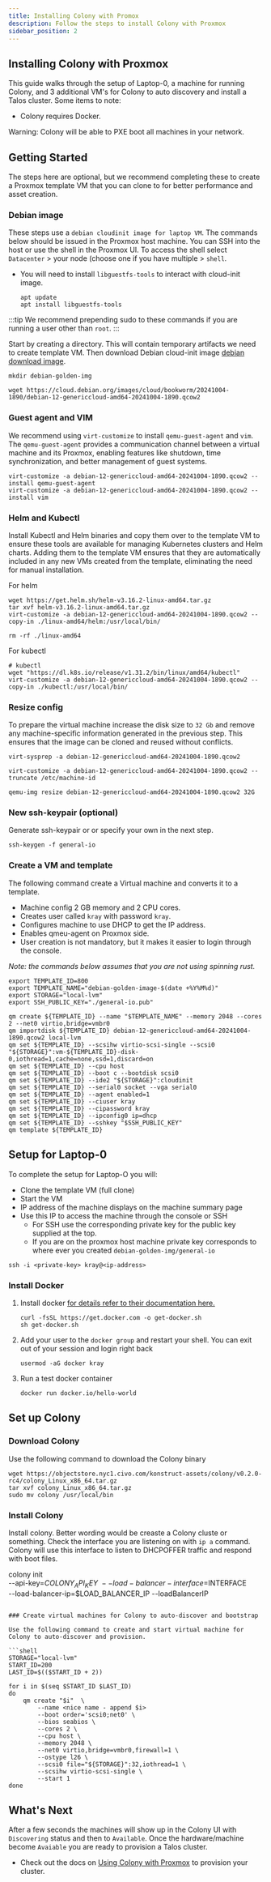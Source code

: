 ```yaml
---
title: Installing Colony with Promox
description: Follow the steps to install Colony with Proxmox
sidebar_position: 2
---
```


## Installing Colony with Proxmox

This guide walks through the setup of Laptop-0, a machine for running Colony, and 3 additional VM's for Colony to auto discovery and install a Talos cluster.  Some items to note:

- Colony requires Docker.

Warning: Colony will be able to PXE boot all machines in your network.

## Getting Started

The steps here are optional, but we recommend completing these to create a Proxmox template VM that you can clone to for better performance and asset creation.

### Debian image

These steps use a `debian cloudinit image for laptop VM`. The commands below should be issued in the Proxmox host machine. You can SSH into the host or use the shell in the Proxmox UI. 
To access the shell select `Datacenter` > your node (choose one if you have multiple > `shell`.

- You will need to install `libguestfs-tools` to interact with cloud-init image.

    ```shell
    apt update
    apt install libguestfs-tools
    ```

:::tip
We recommend prepending sudo to these commands if you are running a user other than `root`. 
:::

Start by creating a directory. This will contain temporary artifacts we need to create template VM. Then download Debian cloud-init image [debian download image](https://cloud.debian.org/images/cloud/). 

```shell
mkdir debian-golden-img

wget https://cloud.debian.org/images/cloud/bookworm/20241004-1890/debian-12-genericcloud-amd64-20241004-1890.qcow2

```

### Guest agent and VIM
We recommend using `virt-customize` to install `qemu-guest-agent` and `vim`. The `qemu-guest-agent` provides a communication channel between a virtual machine and its Proxmox, enabling features like shutdown, time synchronization, and better management of guest systems.  

```shell
virt-customize -a debian-12-genericcloud-amd64-20241004-1890.qcow2 --install qemu-guest-agent
virt-customize -a debian-12-genericcloud-amd64-20241004-1890.qcow2 --install vim
```

### Helm and Kubectl

Install Kubectl and Helm binaries and copy them over to the template VM to ensure these tools are available for managing Kubernetes clusters and Helm charts. Adding them to the template VM ensures that they are automatically included in any new VMs created from the template, eliminating the need for manual installation. 

For helm

```shell
wget https://get.helm.sh/helm-v3.16.2-linux-amd64.tar.gz
tar xvf helm-v3.16.2-linux-amd64.tar.gz
virt-customize -a debian-12-genericcloud-amd64-20241004-1890.qcow2 --copy-in ./linux-amd64/helm:/usr/local/bin/

rm -rf ./linux-amd64
```

For kubectl

```shell
# kubectl
wget "https://dl.k8s.io/release/v1.31.2/bin/linux/amd64/kubectl"
virt-customize -a debian-12-genericcloud-amd64-20241004-1890.qcow2 --copy-in ./kubectl:/usr/local/bin/
```

### Resize config

To prepare the virtual machine increase the disk size to `32 Gb` and remove any machine-specific information generated in the previous step. This ensures that the image can be cloned and reused without conflicts.

```shell
virt-sysprep -a debian-12-genericcloud-amd64-20241004-1890.qcow2

virt-customize -a debian-12-genericcloud-amd64-20241004-1890.qcow2 --truncate /etc/machine-id 

qemu-img resize debian-12-genericcloud-amd64-20241004-1890.qcow2 32G
```

### New ssh-keypair (optional)

Generate ssh-keypair or or specify your own in the next step.

```shell
ssh-keygen -f general-io
```

### Create a VM and template

The following command create a Virtual machine and converts it to a template.

- Machine config 2 GB memory and 2 CPU cores.
- Creates user called `kray` with password `kray`.
- Configures machine to use DHCP to get the IP address.
- Enables qmeu-agent on Proxmox side.
- User creation is not mandatory, but it makes it easier to login through the console.

_Note: the commands below assumes that you are not using spinning rust._

```shell
export TEMPLATE_ID=800
export TEMPLATE_NAME="debian-golden-image-$(date +%Y%M%d)"
export STORAGE="local-lvm"
export SSH_PUBLIC_KEY="./general-io.pub"

qm create ${TEMPLATE_ID} --name "$TEMPLATE_NAME" --memory 2048 --cores 2 --net0 virtio,bridge=vmbr0
qm importdisk ${TEMPLATE_ID} debian-12-genericcloud-amd64-20241004-1890.qcow2 local-lvm
qm set ${TEMPLATE_ID} --scsihw virtio-scsi-single --scsi0 "${STORAGE}":vm-${TEMPLATE_ID}-disk-0,iothread=1,cache=none,ssd=1,discard=on
qm set ${TEMPLATE_ID} --cpu host
qm set ${TEMPLATE_ID} --boot c --bootdisk scsi0
qm set ${TEMPLATE_ID} --ide2 "${STORAGE}":cloudinit
qm set ${TEMPLATE_ID} --serial0 socket --vga serial0
qm set ${TEMPLATE_ID} --agent enabled=1
qm set ${TEMPLATE_ID} --ciuser kray
qm set ${TEMPLATE_ID} --cipassword kray
qm set ${TEMPLATE_ID} --ipconfig0 ip=dhcp
qm set ${TEMPLATE_ID} --sshkey "$SSH_PUBLIC_KEY"
qm template ${TEMPLATE_ID}
```

## Setup for Laptop-0

To complete the setup for Laptop-O you will:

- Clone the template VM (full clone)
- Start the VM
- IP address of the machine displays on the machine summary page
- Use this IP to access the machine through the console or SSH
  - For SSH use the corresponding private key for the public key supplied at the top.
  - If you are on the proxmox host machine private key corresponds to where ever you created `debian-golden-img/general-io`

```shell
ssh -i <private-key> kray@<ip-address>
```

### Install Docker

1. Install docker [for details refer to their documentation here.](https://github.com/docker/docker-install)

    ```shell
    curl -fsSL https://get.docker.com -o get-docker.sh
    sh get-docker.sh
    ```

2. Add your user to the `docker group` and restart your shell. You can exit out of your session and login right back

    ```shell
    usermod -aG docker kray
    ```

3. Run a test docker container

    ```shell
    docker run docker.io/hello-world
    ```

## Set up Colony

### Download Colony

Use the following command to download the Colony binary

```shell
wget https://objectstore.nyc1.civo.com/konstruct-assets/colony/v0.2.0-rc4/colony_Linux_x86_64.tar.gz
tar xvf colony_Linux_x86_64.tar.gz
sudo mv colony /usr/local/bin
```

### Install Colony
Install colony. Better wording would be creaste a Colony cluste or something. Check the interface you are listening on with `ip a` command.
Colony will use this interface to listen to DHCPOFFER traffic and respond with boot files.

colony init \
    --api-key=$COLONY_API_KEY \
    --load-balancer-interface=$INTERFACE \
    --load-balancer-ip=$LOAD_BALANCER_IP
    --loadBalancerIP <loadbalancer>
```

### Create virtual machines for Colony to auto-discover and bootstrap

Use the following command to create and start virtual machine for Colony to auto-discover and provision.

```shell
STORAGE="local-lvm"
START_ID=200
LAST_ID=$(($START_ID + 2))

for i in $(seq $START_ID $LAST_ID)
do
    qm create "$i"  \
        --name <nice name - append $i>
        --boot order='scsi0;net0' \
        --bios seabios \
        --cores 2 \
        --cpu host \
        --memory 2048 \
        --net0 virtio,bridge=vmbr0,firewall=1 \
        --ostype l26 \
        --scsi0 file="${STORAGE}":32,iothread=1 \
        --scsihw virtio-scsi-single \
        --start 1
done
```

## What's Next

After a few seconds the machines will show up in the Colony UI with `Discovering` status and then to `Available`. Once the hardware/machine become `Avaiable` you are ready to provision a Talos cluster.

- Check out the docs on [Using Colony with Proxmox](./proxmox-usage.md) to provision your cluster.
